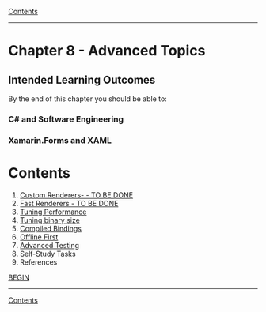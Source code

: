 [Contents](/docs/README.md)

----

# Chapter 8 - Advanced Topics

## Intended Learning Outcomes
By the end of this chapter you should be able to:

### C# and Software Engineering

### Xamarin.Forms and XAML

# Contents
1. [Custom Renderers-  - TO BE DONE]() 
1. [Fast Renderers - TO BE DONE]()
1. [Tuning Performance]()
1. [Tuning binary size]()
1. [Compiled Bindings]()
1. [Offline First]()
1. [Advanced Testing]()
1. Self-Study Tasks
1. References

[BEGIN]()

----

[Contents](/docs/README.md)
